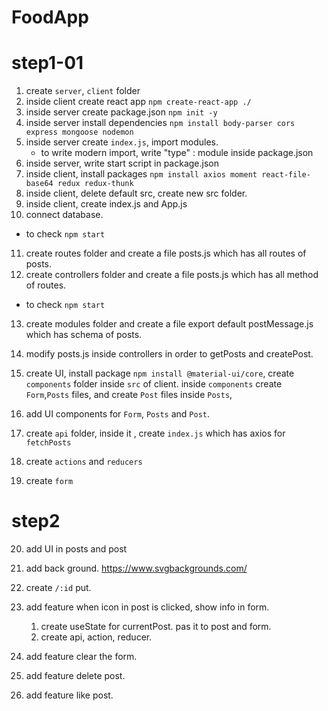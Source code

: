 # FoodApp

# step1-01

1. create `server`, `client` folder
2. inside client create react app `npm create-react-app ./`
3. inside server create package.json `npm init -y`
4. inside server install dependencies `npm install body-parser cors express mongoose nodemon`
5. inside server create `index.js`, import modules.
   - to write modern import, write "type" : module inside package.json
6. inside server, write start script in package.json
7. inside client, install packages `npm install axios moment react-file-base64 redux redux-thunk`
8. inside client, delete default src, create new src folder.
9. inside client, create index.js and App.js
10. connect database.

- to check `npm start`

11. create routes folder and create a file posts.js which has all routes of posts.
12. create controllers folder and create a file posts.js which has all method of routes.

- to check `npm start`

13. create modules folder and create a file export default postMessage.js which has schema of posts.

14. modify posts.js inside controllers in order to getPosts and createPost.

15. create UI, install package `npm install @material-ui/core`, create `components` folder inside `src` of client. inside `components` create `Form`,`Posts` files, and create `Post` files inside `Posts`,

16. add UI components for `Form`, `Posts` and `Post`.

17. create `api` folder, inside it , create `index.js` which has axios for `fetchPosts`

18. create `actions` and `reducers`

19. create `form`

# step2

20. add UI in posts and post

21. add back ground.
    https://www.svgbackgrounds.com/

22. create `/:id` put.

23. add feature when icon in post is clicked, show info in form.

    1. create useState for currentPost. pas it to post and form.
    2. create api, action, reducer.

24. add feature clear the form.

25. add feature delete post.

26. add feature like post.

